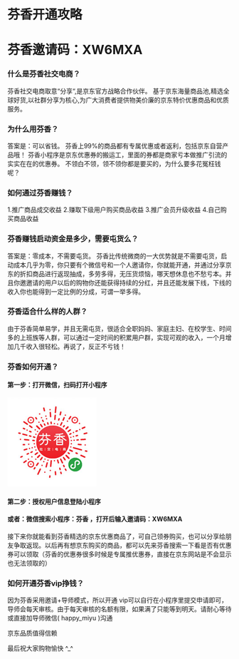 # 芬香开通攻略
# 芬香邀请码：XW6MXA



### 什么是芬香社交电商？

芬香社交电商取意“分享“,是京东官方战略合作伙伴。
基于京东海量商品池,精选全球好货,以社群分享为核心,为广大消费者提供物美价廉的京东特价优惠商品和优质服务。



### 为什么用芬香？

答案是：可以省钱。
芬香上99%的商品都有专属优惠或者返利，包括京东自营产品哦！ 芬香小程序是京东优惠券的搬运工，里面的券都是商家亏本做推广引流的 实实在在的优惠券。 不领白不领，领不领你都是要买的，为什么要多花冤枉钱呢？



### 如何通过芬香赚钱？

1.推广商品成交收益
2.赚取下级用户购买商品收益
3.推广会员升级收益
4.自己购买商品收益



### 芬香赚钱启动资金是多少，需要屯货么？

答案是：零成本，不需要屯货。
芬香比传统微商的一大优势就是不需要屯货，启动成本几乎为零，你只要有个微信号和一个人邀请你，你就能开通，并通过分享京东的折扣商品进行返现抽成，多劳多得，无压货烦恼，哪天想休息也不愁亏本。并且你邀邀请的用户以后的购物你还能获得持续的分红，并且还能发展下线，下线的收入你也能得到一定比例的分成，可谓一举多得。



### 芬香适合什么样的人群？

由于芬香简单易学，并且无需屯货，很适合全职妈妈、家庭主妇、在校学生、时间多的上班族等人群，可以通过一定时间的积累用户群，实现可观的收入，一个月增加几千收入很轻松。再说了，反正不亏钱！



### 芬香如何开通？

#### 第一步：打开微信，扫码打开小程序



![](./images/invite-qr-code.png)



#### 第二步：授权用户信息登陆小程序



#### 或者：微信搜索小程序：芬香 ，打开后输入邀请码：XW6MXA



接下来你就能看到芬香精选的京东优惠商品了，可自己领券购买，也可以分享给朋友争取返现。以后再有想京东购买的商品，都可以先来芬香搜索一下看是否有优惠券可以领取（芬香的优惠券很多时候是专属推优惠券，直接在京东网站是不会显示也无法领取的）



### 如何开通芬香vip挣钱？

因为芬香采用邀请+导师模式，所以开通 vip可以自行在小程序里提交申请即可，导师会每天审核。由于每天审核的名额有限，如果满了只能等到明天。请耐心等待或直接加导师微信( happy_miyu )沟通



京东品质值得信赖

最后祝大家购物愉快 ^_^ 





























